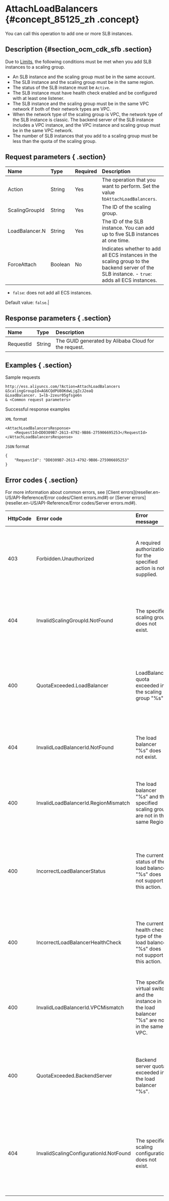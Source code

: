 # AttachLoadBalancers {#concept_85125_zh .concept}

You can call this operation to add one or more SLB instances.

## Description {#section_ocm_cdk_sfb .section}

Due to [Limits](../../../../../reseller.en-US/Limits/Limits.md#), the following conditions must be met when you add SLB instances to a scaling group.

-   An SLB instance and the scaling group must be in the same account.
-   The SLB instance and the scaling group must be in the same region.
-   The status of the SLB instance must be `Active`.
-   The SLB instance must have health check enabled and be configured with at least one listener.
-   The SLB instance and the scaling group must be in the same VPC network if both of their network types are VPC.
-   When the network type of the scaling group is VPC, the network type of the SLB instance is classic. The backend server of the SLB instance includes a VPC instance, and the VPC instance and scaling group must be in the same VPC network.
-   The number of SLB instances that you add to a scaling group must be less than the quota of the scaling group.

## Request parameters { .section}

|Name|Type|Required|Description|
|:---|:---|:-------|:----------|
|Action|String|Yes|The operation that you want to perform. Set the value to`AttachLoadBalancers`.|
|ScalingGroupId|String|Yes|The ID of the scaling group.|
|LoadBalancer.N|String|Yes|The ID of the SLB instance. You can add up to five SLB instances at one time.|
|ForceAttach|Boolean|No|Indicates whether to add all ECS instances in the scaling group to the backend server of the SLB instance. -    `true`: adds all ECS instances.
-    `false`: does not add all ECS instances.

Default value: `false`.|

## Response parameters { .section}

|Name|Type|Description|
|:---|:---|:----------|
|RequestId|String|The GUID generated by Alibaba Cloud for the request.|

## Examples { .section}

Sample requests

```
http://ess.aliyuncs.com/?Action=AttachLoadBalancers
&ScalingGroupId=AG6CQdPU8OKdwLjgZcJ2eaQ 
&LoadBalancer. 1=lb-2zeur05gfsge6n
& <Common request parameters>
```

Successful response examples

`XML` format

```
<AttachLoadBalancersResponse>
    <RequestId>DD0309B7-2613-4792-9B86-275906695253</RequestId> 
</AttachLoadBalancersResponse>
```

`JSON` format

```
{
    "RequestId": "DD0309B7-2613-4792-9B86-275906695253"
}
```

## Error codes { .section}

For more information about common errors, see [Client errors](reseller.en-US/API-Reference/Error codes/Client errors.md#) or [Server errors](reseller.en-US/API-Reference/Error codes/Server errors.md#).

|HttpCode|Error code|Error message|Description|
|--------|:---------|:------------|:----------|
|403|Forbidden.Unauthorized|A required authorization for the specified action is not supplied.|The error message returned when you are not granted full permissions to call open APIs for Auto Scaling.|
|404|InvalidScalingGroupId.NotFound|The specified scaling group does not exist.|The error message returned when the specified scaling group does not exist in the account.|
|400|QuotaExceeded.LoadBalancer|LoadBalancer quota exceeded in the scaling group "%s".|The error message returned when the number of SLB instances in the scaling group exceeds the quota.|
|404|InvalidLoadBalancerId.NotFound|The load balancer "%s" does not exist.|The error message returned when the specified SLB instance does not exist.|
|400|InvalidLoadBalancerId.RegionMismatch|The load balancer "%s" and the specified scaling group are not in the same Region.|The error message returned when an SLB instance and the scaling group are not in the same region.|
|400|IncorrectLoadBalancerStatus|The current status of the load balancer "%s" does not support this action.|The error message returned when the specified operation is not supported by an SLB instance in the current status.|
|400|IncorrectLoadBalancerHealthCheck|The current health check type of the load balancer "%s" does not support this action.|The error message returned when the health check is not enabled for the specified SLB instance.|
|400|InvalidLoadBalancerId.VPCMismatch|The specified virtual switch and the instance in the load balancer "%s" are not in the same VPC.|The error message returned when an SLB instance and the scaling group are not in the same VPC network.|
|400|QuotaExceeded.BackendServer|Backend server quota exceeded in the load balancer "%s".|The error message returned when the number of backend servers of the SLB instance exceeds the quota.|
|404|InvalidScalingConfigurationId.NotFound|The specified scaling configuration does not exist.|The error message returned when the specified scaling configuration that is enabled for the current scaling group does not exist.|

